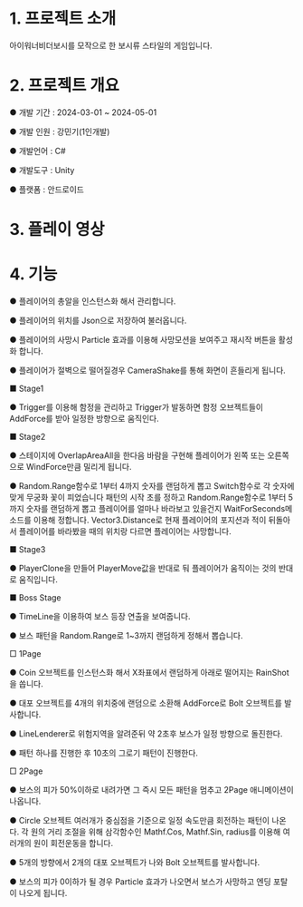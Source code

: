 # 1. 프로젝트 소개
아이워너비더보시를 모작으로 한 보시류 스타일의 게임입니다.

# 2. 프로젝트 개요
● 개발 기간 : 2024-03-01 ~ 2024-05-01

● 개발 인원 : 강민기(1인개발)

● 개발언어 : C#

● 개발도구 : Unity

● 플랫폼 : 안드로이드

# 3. 플레이 영상


# 4. 기능
● 플레이어의 총알을 인스턴스화 해서 관리합니다.

● 플레이어의 위치를 Json으로 저장하여 불러옵니다. 

● 플레이어의 사망시 Particle 효과를 이용해 사망모션을 보여주고 재시작 버튼을 활성화 합니다.

● 플레이어가 절벽으로 떨어질경우 CameraShake를 통해 화면이 흔들리게 됩니다.

■ Stage1

● Trigger를 이용해 함정을 관리하고 Trigger가 발동하면 함정 오브젝트들이 AddForce를 받아 일정한 방향으로 움직인다.

■ Stage2

● 스테이지에 OverlapAreaAll을 한다음 바람을 구현해 플레이어가 왼쪽 또는 오른쪽으로 WindForce만큼 밀리게 됩니다.

● Random.Range함수로 1부터 4까지 숫자를 랜덤하게 뽑고 Switch함수로 각 숫자에 맞게 무궁화 꽃이 피었습니다 패턴의 시작 초를 정하고 
  Random.Range함수로 1부터 5까지 숫자를 랜덤하게 뽑고 플레이어를 얼마나 바라보고 있을건지 WaitForSeconds메소드를 이용해 정합니다.
  Vector3.Distance로 현재 플레이어의 포지션과 적이 뒤돌아서 플레이어를 바라봤을 때의 위치랑 다르면 플레이어는 사망합니다.
  
■ Stage3

● PlayerClone을 만들어 PlayerMove값을 반대로 둬 플레이어가 움직이는 것의 반대로 움직입니다.

■ Boss Stage

● TimeLine을 이용하여 보스 등장 연출을 보여줍니다.

● 보스 패턴을 Random.Range로 1~3까지 랜덤하게 정해서 뽑습니다.

□ 1Page

● Coin 오브젝트를 인스턴스화 해서 X좌표에서 랜덤하게 아래로 떨어지는 RainShot을 쏩니다.

● 대포 오브젝트를 4개의 위치중에 랜덤으로 소환해 AddForce로 Bolt 오브젝트를 발사합니다.

● LineLenderer로 위험지역을 알려준뒤 약 2초후 보스가 일정 방향으로 돌진한다.

● 패턴 하나를 진행한 후 10초의 그로기 패턴이 진행한다.

□ 2Page

● 보스의 피가 50%이하로 내려가면 그 즉시 모든 패턴을 멈추고 2Page 애니메이션이 나옵니다.

● Circle 오브젝트 여러개가 중심점을 기준으로 일정 속도만큼 회전하는 패턴이 나온다. 각 원의 거리 조절을 위해 삼각함수인 Mathf.Cos, Mathf.Sin, radius를 이용해 여러개의 원이 회전운동을 합니다.

● 5개의 방향에서 2개의 대포 오브젝트가 나와 Bolt 오브젝트를 발사합니다.

● 보스의 피가 0이하가 될 경우 Particle 효과가 나오면서 보스가 사망하고 엔딩 포탈이 나오게 됩니다.
